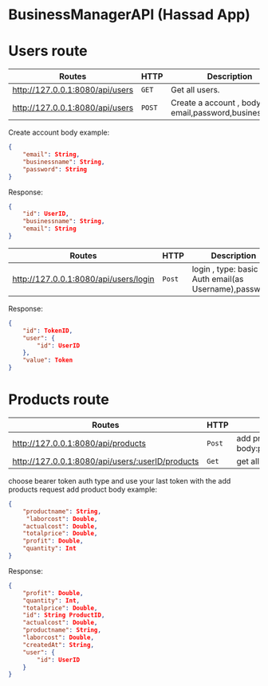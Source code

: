 # BusinessManagerAPI (Hassad App)



# Users route
Routes | HTTP | Description
--- | --- | ---
http://127.0.0.1:8080/api/users | `GET` | Get all users.
http://127.0.0.1:8080/api/users | `POST` | Create a account , body : email,password,businessname.
 
Create account body example:

```json
{
    "email": String,
    "businessname": String,
    "password": String
}
```
Response:
```json
{
    "id": UserID,
    "businessname": String,
    "email": String
}
```

Routes | HTTP | Description
--- | --- | ---
http://127.0.0.1:8080/api/users/login | `Post` | login , type: basic Auth email(as Username),password.

Response:
```json
{
    "id": TokenID,
    "user": {
        "id": UserID
    },
    "value": Token
}
```


# Products route
Routes | HTTP | Description
--- | --- | ---
http://127.0.0.1:8080/api/products | `Post` | add products , type: Bearer token , body:productname,laborcost,actualcost,totalprice,profit,quantity
http://127.0.0.1:8080/api/users/:userID/products |`Get` | get all products for one user


choose bearer token auth type and use your last token with the add products request
add product body example:
```json
{
    "productname": String,
     "laborcost": Double,
    "actualcost": Double,
    "totalprice": Double,
    "profit": Double,
    "quantity": Int
}
```
Response:
```json
{
    "profit": Double,
    "quantity": Int,
    "totalprice": Double,
    "id": String ProductID,
    "actualcost": Double,
    "productname": String,
    "laborcost": Double,
    "createdAt": String,
    "user": {
        "id": UserID
    }
}
```






